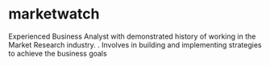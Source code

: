 # marketwatch
Experienced Business Analyst with demonstrated history of working in the Market Research industry. . Involves in building and implementing strategies to achieve the business goals
